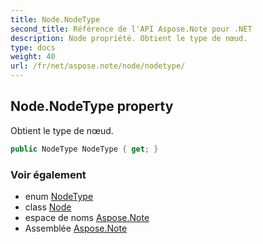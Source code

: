 ```yaml
---
title: Node.NodeType
second_title: Référence de l'API Aspose.Note pour .NET
description: Node propriété. Obtient le type de nœud.
type: docs
weight: 40
url: /fr/net/aspose.note/node/nodetype/
---
```

## Node.NodeType property

Obtient le type de nœud.

```csharp
public NodeType NodeType { get; }
```

### Voir également

* enum [NodeType](../../nodetype/)
* class [Node](../)
* espace de noms [Aspose.Note](../../node/)
* Assemblée [Aspose.Note](../../../)


